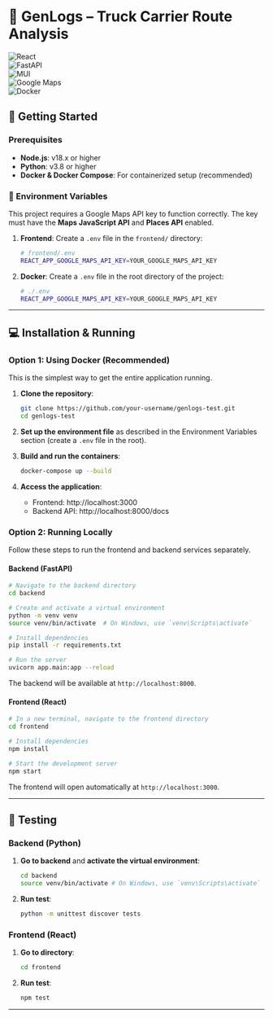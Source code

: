 # 🚚 GenLogs – Truck Carrier Route Analysis  

![React](https://img.shields.io/badge/React-18-blue?logo=react)  
![FastAPI](https://img.shields.io/badge/FastAPI-Backend-green?logo=fastapi)  
![MUI](https://img.shields.io/badge/MUI-Design-blue?logo=mui)  
![Google Maps](https://img.shields.io/badge/Google%20Maps-API-red?logo=googlemaps)  
![Docker](https://img.shields.io/badge/Docker-ready-blue?logo=docker)

## 🚀 Getting Started

### Prerequisites
- **Node.js**: v18.x or higher
- **Python**: v3.8 or higher
- **Docker & Docker Compose**: For containerized setup (recommended)

### 🔑 Environment Variables

This project requires a Google Maps API key to function correctly. The key must have the **Maps JavaScript API** and **Places API** enabled.

1.  **Frontend**: Create a `.env` file in the `frontend/` directory:
    ```bash
    # frontend/.env
    REACT_APP_GOOGLE_MAPS_API_KEY=YOUR_GOOGLE_MAPS_API_KEY
    ```

2.  **Docker**: Create a `.env` file in the root directory of the project:
    ```bash
    # ./.env
    REACT_APP_GOOGLE_MAPS_API_KEY=YOUR_GOOGLE_MAPS_API_KEY
    ```

---

## 💻 Installation & Running

### Option 1: Using Docker (Recommended)

This is the simplest way to get the entire application running.

1.  **Clone the repository**:
    ```sh
    git clone https://github.com/your-username/genlogs-test.git
    cd genlogs-test
    ```
2.  **Set up the environment file** as described in the Environment Variables section (create a `.env` file in the root).

3.  **Build and run the containers**:
    ```sh
    docker-compose up --build
    ```

4.  **Access the application**:
    - Frontend: http://localhost:3000
    - Backend API: http://localhost:8000/docs

### Option 2: Running Locally

Follow these steps to run the frontend and backend services separately.

#### Backend (FastAPI)
```sh
# Navigate to the backend directory
cd backend

# Create and activate a virtual environment
python -m venv venv
source venv/bin/activate  # On Windows, use `venv\Scripts\activate`

# Install dependencies
pip install -r requirements.txt

# Run the server
uvicorn app.main:app --reload
```
The backend will be available at `http://localhost:8000`.

#### Frontend (React)
```sh
# In a new terminal, navigate to the frontend directory
cd frontend

# Install dependencies
npm install

# Start the development server
npm start
```
The frontend will open automatically at `http://localhost:3000`.

---

## 🧪 Testing

### Backend (Python)

1.  **Go to backend** and **activate the virtual environment**:
    ```sh
    cd backend
    source venv/bin/activate # On Windows, use `venv\Scripts\activate`
    ```
2.  **Run test**:
    ```sh
    python -m unittest discover tests
    ```

### Frontend (React)

1.  **Go to directory**:
    ```sh
    cd frontend
    ```
2.  **Run test**:
    ```sh
    npm test
    ```

---